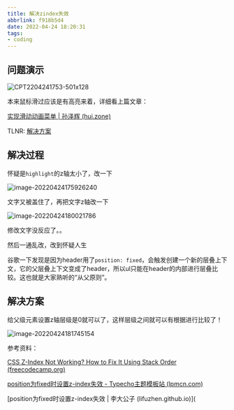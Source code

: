 ```yaml
---
title: 解决zindex失效
abbrlink: f918b5d4
date: 2022-04-24 18:20:31
tags:
- coding
---
```


## 问题演示

![CPT2204241753-501x128](解决zindex失效/CPT2204241753-501x128-16507940777251.gif)

本来鼠标滑过应该是有高亮来着，详细看上篇文章：

[实现滑动动画菜单 | 孙泽辉 (hui.zone)](./7e11ffc.html)

TLNR: [解决方案](#解决方案)

## 解决过程

怀疑是`highlight`的z轴太小了，改一下

![image-20220424175926240](解决zindex失效/image-20220424175926240.png)

文字又被盖住了，再把文字z轴改一下

![image-20220424180021786](解决zindex失效/image-20220424180021786.png)

修改文字没反应了。。

然后一通乱改，改到怀疑人生

谷歌一下发现是因为header用了`position: fixed`，会触发创建一个新的层叠上下文，它的父层叠上下文变成了header，所以ul只能在header的内部进行层叠比较。这也就是大家熟听的“从父原则”。



## 解决方案

给父级元素设置z轴层级是0就可以了，这样层级之间就可以有根据进行比较了！

![image-20220424181745154](解决zindex失效/image-20220424181745154.png)



参考资料：

[CSS Z-Index Not Working? How to Fix It Using Stack Order (freecodecamp.org)](https://www.freecodecamp.org/news/css-z-index-not-working/)

[position为fixed时设置z-index失效 - Typecho主题模板站 (lpmcn.com)](https://www.lpmcn.com/skill/336.html)

[position为fixed时设置z-index失效 | 李大公子 (lifuzhen.github.io)](